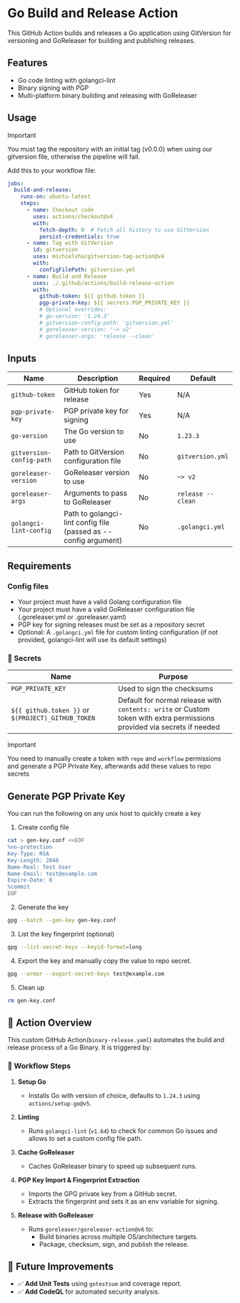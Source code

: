 # Go Build and Release Action

This GitHub Action builds and releases a Go application using GitVersion for versioning and GoReleaser for building and publishing releases.

## Features

- Go code linting with golangci-lint
- Binary signing with PGP
- Multi-platform binary building and releasing with GoReleaser

## Usage

> [!IMPORTANT]
> You must tag the repository with an initial tag (v0.0.0) when using our gitversion file, otherwise the pipeline will fail.

Add this to your workflow file:

```yaml
jobs:
  build-and-release:
    runs-on: ubuntu-latest
    steps:
      - name: Checkout code
        uses: actions/checkout@v4
        with:
          fetch-depth: 0  # Fetch all history to use GitVersion
          persist-credentials: true
      - name: Tag with GitVersion
        id: gitversion
        uses: michielvha/gitversion-tag-action@v4
        with:
          configFilePath: gitversion.yml
      - name: Build and Release
        uses: ./.github/actions/build-release-action
        with:
          github-token: ${{ github.token }}
          pgp-private-key: ${{ secrets.PGP_PRIVATE_KEY }}
          # Optional overrides:
          # go-version: '1.24.3'
          # gitversion-config-path: 'gitversion.yml'
          # goreleaser-version: '~> v2'
          # goreleaser-args: 'release --clean'
```

## Inputs

| Name                     | Description                           | Required | Default           |
| ------------------------ | ------------------------------------- | -------- | ----------------- |
| `github-token`           | GitHub token for release              | Yes      | N/A               |
| `pgp-private-key`        | PGP private key for signing           | Yes      | N/A               |
| `go-version`             | The Go version to use                 | No       | `1.23.3`          |
| `gitversion-config-path` | Path to GitVersion configuration file | No       | `gitversion.yml`  |
| `goreleaser-version`     | GoReleaser version to use             | No       | `~> v2`           |
| `goreleaser-args`        | Arguments to pass to GoReleaser       | No       | `release --clean` |
| `golangci-lint-config`   | Path to golangci-lint config file (passed as --config argument)     | No       | `.golangci.yml`   |

## Requirements

### Config files

- Your project must have a valid Golang configuration file
- Your project must have a valid GoReleaser configuration file (.goreleaser.yml or .goreleaser.yaml)
- PGP key for signing releases must be set as a repository secret
- Optional: A `.golangci.yml` file for custom linting configuration (if not provided, golangci-lint will use its default settings)
### 🧩 Secrets

| Name                      | Purpose                             |
| ------------------------- | ----------------------------------- |
| `PGP_PRIVATE_KEY`         | Used to sign the checksums          |
| `${{ github.token }}` or `$(PROJECT)_GITHUB_TOKEN` | Default for normal release with `contents: write` or Custom token with extra permissions provided via secrets if needed|

> [!IMPORTANT]
> You need to manually create a token  with `repo` and `workflow` permissions and generate a PGP Private Key, afterwards add these values to repo secrets


 <!-- |                     | `GPG_FINGERPRINT`                   | Exported at runtime for signing | -->

## Generate PGP Private Key

You can run the following on any unix host to quickly create a key

1. Create config file
```sh
cat > gen-key.conf <<EOF
%no-protection
Key-Type: RSA
Key-Length: 2048
Name-Real: Test User
Name-Email: test@example.com
Expire-Date: 0
%commit
EOF
```
2. Generate the key
```sh
gpg --batch --gen-key gen-key.conf
```
3. List the key fingerprint (optional)
```sh
gpg --list-secret-keys --keyid-format=long
```
4. Export the key and manually copy the value to repo secret.
```sh
gpg --armor --export-secret-keys test@example.com
```
5. Clean up
```sh
rm gen-key.conf
```

## 🧪 Action Overview

This custom GitHub Action(`binary-release.yaml`) automates the build and release process of a Go Binary. It is triggered by:

### 👣 Workflow Steps

1. **Setup Go**
   - Installs Go with version of choice, defaults to `1.24.3` using `actions/setup-go@v5`.

2. **Linting**
   - Runs `golangci-lint` (`v1.64`) to check for common Go issues and allows to set a custom config file path.

3. **Cache GoReleaser**
   - Caches GoReleaser binary to speed up subsequent runs.

4. **PGP Key Import & Fingerprint Extraction**
   - Imports the GPG private key from a GitHub secret.
   - Extracts the fingerprint and sets it as an env variable for signing.

5. **Release with GoReleaser**
   - Runs `goreleaser/goreleaser-action@v6` to:
     - Build binaries across multiple OS/architecture targets.
     - Package, checksum, sign, and publish the release.

## 📌 Future Improvements

- ✅ **Add Unit Tests** using `gotestsum` and coverage report.
- ✅ **Add CodeQL** for automated security analysis.
